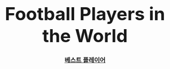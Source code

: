 <!doctype html>
<html>

<head>
<title>축구선수 리스트</title>
<meta charset="utf-8">
</head>

<body>
<h1><center><font size="30pt">Football Players in the World</font></center></h1>
  <h3><a href="베스트플레이어.html"><center>베스트 플레이어</center></h3>
